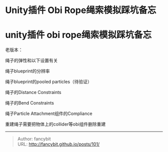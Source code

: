 # Unity插件 Obi Rope绳索模拟踩坑备忘

<div class="header"><h1 class="single-title animate__animated animate__pulse animate__faster">unity插件 obi rope绳索模拟踩坑备忘</h1></div>

<div class="content" id="content"><p>老版本：</p><p>绳子的弹性和以下设置有关</p><p>绳子blueprint的分辨率</p><p>绳子blueprint的pooled particles（待验证）</p><p>绳子的Distance Constraints</p><p>绳子的Bend Constraints</p><p>绳子Particle Attachment组件的Compliance</p><p>重建绳子需要把物体上的collider等obi组件删除重建</p><!-- raw HTML omitted --></div>



---

> Author: fancybit  
> URL: http://fancybit.github.io/posts/101/  

